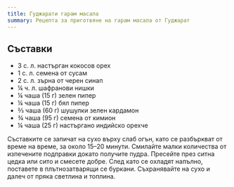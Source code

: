 ```yaml
---
title: Гуджарати гарам масала
summary: Рецепта за приготвяне на гарам масала от Гуджарат
---
```


## Съставки

- 3 с. л. настърган кокосов орех
- 1 с. л. семена от сусам
- 2 с. л. зърна от черен синап
- ¼ ч. л. шафранови нишки
- ¼ чаша (15 г) зелен пипер
- ¼ чаша (15 г) бял пипер
- ⅔ чаша (60 г) шушулки зелен кардамон
- ¾ чаша (95 г) семена от кимион
- ¼ чаша (25 г) настъргано индийско орехче

Съставките се запичат на сухо върху слаб огън, като се разбъркват от време на време, за около 15–20 минути. Смилайте малки количества от изпечените подправки докато получите пудра. Пресейте през ситна цедка или сито и смесете добре. След като се охладят напълно, поставете в плътнозатварящи се буркани. Съхранявайте на сухо и далеч от пряка светлина и топлина.
